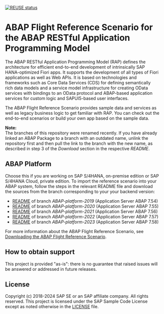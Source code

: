 [![REUSE status](https://api.reuse.software/badge/github.com/SAP-samples/abap-platform-refscen-flight)](https://api.reuse.software/info/github.com/SAP-samples/abap-platform-refscen-flight)

# ABAP Flight Reference Scenario for the ABAP RESTful Application Programming Model 
The ABAP RESTful Application Programming Model (RAP) defines the architecture for efficient end-to-end development of intrinsically SAP HANA-optimized Fiori apps. It supports the development of all types of Fiori applications as well as Web APIs. It is based on technologies and frameworks such as Core Data Services (CDS) for defining semantically rich data models and a service model infrastructure for creating OData services with bindings to an OData protocol and ABAP-based application services for custom logic and SAPUI5-based user interfaces.

The ABAP Flight Reference Scenario provides sample data and services as well as legacy business logic to get familiar with RAP. You can check out the end-to-end scenarios or build your own app based on the sample data.

**Note:**  
The branches of this repository were renamed recently. If you have already linked an ABAP Package to a branch with an outdated name, unlink the repository first and then pull the link to the branch with the new name, as described in step 3 of the <em>Download</em> section in the respective <em>README</em>. 


## ABAP Platform
Choose this if you are working on SAP S/4HANA, on-premise edition or SAP S/4HANA Cloud, private edition. 
To import the reference scenario into your ABAP system, follow the steps in the relevant README file and download the sources from the branch corresponding to your your backend version: 

* [README](../ABAP-platform-2019/README.md) of branch <em>ABAP-platform-2019</em> (Application Server ABAP 7.54)
* [README](../ABAP-platform-2020/README.md) of branch <em>ABAP-platform-2020</em> (Application Server ABAP 7.55)
* [README](../ABAP-platform-2021/README.md) of branch <em>ABAP-platform-2021</em> (Application Server ABAP 7.56)
* [README](../ABAP-platform-2022/README.md) of branch <em>ABAP-platform-2022</em> (Application Server ABAP 7.57)
* [README](../ABAP-platform-2023/README.md) of branch <em>ABAP-platform-2023</em> (Application Server ABAP 7.58)

For more information about the ABAP Flight Reference Scenario, see [Downloading the ABAP Flight Reference Scenario](https://help.sap.com/docs/ABAP_PLATFORM_NEW/fc4c71aa50014fd1b43721701471913d/def316685ad14033b051fc4b88db07c8.htmll).

## How to obtain support
This project is provided "as-is": there is no guarantee that raised issues will be answered or addressed in future releases.

## License
Copyright (c) 2018-2024 SAP SE or an SAP affiliate company. All rights reserved. This project is licensed under the SAP Sample Code License except as noted otherwise in the [LICENSE](LICENSES/Apache-2.0.txt) file.

